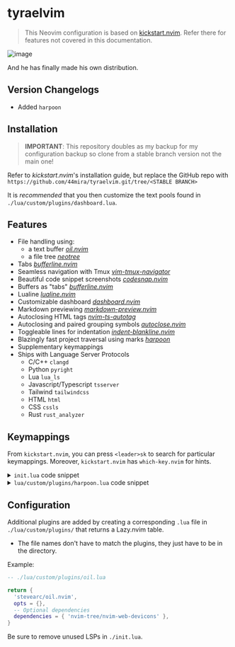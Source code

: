 
# tyraelvim

> This Neovim configuration is based on [kickstart.nvim](https://github.com/nvim-lua/kickstart.nvim).
> Refer there for features not covered in this documentation.

![image](https://github.com/44mira/tyraelvim/assets/116419708/5497aaab-46bf-49e0-9a4c-42d51b78d6d3)
    
And he has finally made his own distribution.

## Version Changelogs

- Added `harpoon`

## Installation

> **IMPORTANT**: This repository doubles as my backup for my configuration backup so clone from a stable branch version not the main one!

Refer to *kickstart.nvim*'s installation guide, but replace the GitHub repo with `https://github.com/44mira/tyraelvim.git/tree/<STABLE BRANCH>`

It is *recommended* that you then customize the text pools found in `./lua/custom/plugins/dashboard.lua`.

## Features

- File handling using:
    - a text buffer *[oil.nvim](https://github.com/stevearc/oil.nvim)*
    - a file tree *[neotree](https://github.com/nvim-neo-tree/neo-tree.nvim)*
- Tabs *[bufferline.nvim](https://github.com/akinsho/bufferline.nvim)*
- Seamless navigation with Tmux *[vim-tmux-navigator](https://github.com/christoomey/vim-tmux-navigator)*
- Beautiful code snippet screenshots *[codesnap.nvim](https://github.com/mistricky/codesnap.nvim)*
- Buffers as "tabs" *[bufferline.nvim](https://github.com/akinsho/bufferline.nvim)*
- Lualine *[lualine.nvim](https://github.com/nvim-lualine/lualine.nvim)*
- Customizable dashboard *[dashboard.nvim](https://github.com/MeanderingProgrammer/dashboard.nvim)*
- Markdown previewing *[markdown-preview.nvim](https://github.com/iamcco/markdown-preview.nvim)*
- Autoclosing HTML tags *[nvim-ts-autotag](https://github.com/windwp/nvim-ts-autotag)*
- Autoclosing and paired grouping symbols *[autoclose.nvim](https://github.com/m4xshen/autoclose.nvim)*
- Toggleable lines for indentation *[indent-blankline.nvim](https://github.com/lukas-reineke/indent-blankline.nvim)*
- Blazingly fast project traversal using marks *[harpoon](https://github.com/ThePrimeagen/harpoon)*
- Supplementary keymappings
- Ships with Language Server Protocols
    - C/C++ `clangd`
    - Python `pyright`
    - Lua `lua_ls`
    - Javascript/Typescript `tsserver`
    - Tailwind `tailwindcss`
    - HTML `html`
    - CSS `cssls`
    - Rust `rust_analyzer`

## Keymappings

From `kickstart.nvim`, you can press `<leader>sk` to search for particular keymappings. Moreover, `kickstart.nvim` has `which-key.nvim` for hints.

<details>
  <summary> <code>init.lua</code> code snippet</summary>

  ```lua
  -- ./init.lua

  -- Open File tree
  bind('n', '<leader>t', '<cmd>Neotree toggle reveal<CR>', { desc = 'Open Neo[T]ree' })

  -- Open an Oil buffer
  bind('n', '<leader>f', '<cmd>Oil<CR>', { desc = 'Open [F]ile explorer buffer' })

  -- Toggle lines for indented
  bind('n', '<leader>i', '<cmd>IBLEnable | set cc=80<CR>', { desc = 'Enable Indent Blank Line' })
  bind('n', '<leader>j', '<cmd>IBLDisable | set cc=0<CR>', { desc = 'Disable Indent Blank Line' })

  -- Additional normal bind shortcut for ergonomics
  bind('i', 'jk', '<Esc>', { desc = 'Normal mode' })

  -- Close a tab
  bind('n', '<leader>bd', '<cmd>bd<CR>', { desc = '[B]uffer [D]elete' })

  -- Cycle through tabs
  bind('n', '<leader>[', '<cmd>BufferLineCyclePrev<CR>', { desc = '[[] Previous Buffer' })
  bind('n', '<leader>]', '<cmd>BufferLineCycleNext<CR>', { desc = '[]] Next Buffer' })
  -- bind('n', '<leader>[', '<cmd>bp<CR>', { desc = '[[] Previous Buffer' })
  -- bind('n', '<leader>]', '<cmd>bn<CR>', { desc = '[]] Next Buffer' })

  -- Rearrange tabs
  bind('n', '<leader>}', '<cmd>BufferLineMoveNext<CR>', { desc = '[}] Forward Buffer' })
  bind('n', '<leader>{', '<cmd>BufferLineMovePrev<CR>', { desc = '[{] Backward Buffer' })

  -- Jump to tab
  for i = 1, 9 do
    bind('n', ('<M-%d>'):format(i), ('<cmd>BufferLineGoToBuffer %d<CR>'):format(i), { desc = ('Go to Buffer [%d]'):format(i) })
    -- bind('n', ('<M-%d>'):format(i), ('<cmd>LualineBuffersJump! %d<CR>'):format(i), { desc = ('Go to Buffer [%d]'):format(i) })
  end

  -- Markdown preview
  bind('n', '<leader>pm', '<cmd>MarkdownPreviewToggle<CR>', { desc = '[P]review [M]arkdown' })

  -- Note taking
  bind('n', '<leader>nb', '<cmd>:enew<CR>', { desc = '[N]ew [B]uffer' })
  ```

</details> 
<details>
  <summary> <code>lua/custom/plugins/harpoon.lua</code> code snippet</summary>

  ```lua
  -- lua/custom/plugins/harpoon.lua

  -- Mark creation and finding
  bind('n', '<leader>m', require('harpoon.mark').add_file, { desc = '[M]ake mark' })
  bind('n', '<leader>o', require('harpoon.ui').toggle_quick_menu, { desc = '[O]pen marks' })
  bind('n', '<leader>sm', '<cmd>Telescope harpoon marks<CR>', { desc = '[S]earch [M]arks' })

  -- Scroll through marks
  bind('n', '<leader>wj', require('harpoon.ui').nav_prev, { desc = '[W]arp to previous mark' })
  bind('n', '<leader>wk', require('harpoon.ui').nav_next, { desc = '[W]arp to next mark' })

  -- Jump through marks like tabs
  for i = 1, 9 do
    bind('n', ('<leader>w%d'):format(i), function()
      require('harpoon.ui').nav_file(i)
    end, { desc = ('Warp to mark %d'):format(i) })
  end
  ```
</details>

## Configuration

Additional plugins are added by creating a corresponding `.lua` file in `./lua/custom/plugins/` that returns a Lazy.nvim table.
- The file names don't have to match the plugins, they just have to be in the directory.

Example:

```lua
-- ./lua/custom/plugins/oil.lua

return {
  'stevearc/oil.nvim',
  opts = {},
  -- Optional dependencies
  dependencies = { 'nvim-tree/nvim-web-devicons' },
}
```

Be sure to remove unused LSPs in `./init.lua`.

